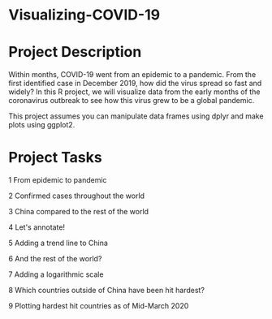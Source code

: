 # Visualizing-COVID-19
# Project Description

Within months, COVID-19 went from an epidemic to a pandemic. From the first identified case in December 2019, how did the virus spread so fast and widely? In this  R project, we will visualize data from the early months of the coronavirus outbreak to see how this virus grew to be a global pandemic.

This project assumes you can manipulate data frames using dplyr and make plots using ggplot2. 

# Project Tasks

1 From epidemic to pandemic

2 Confirmed cases throughout the world

3 China compared to the rest of the world

4 Let's annotate!

5 Adding a trend line to China

6 And the rest of the world?

7 Adding a logarithmic scale

8 Which countries outside of China have been hit hardest?

9 Plotting hardest hit countries as of Mid-March 2020
